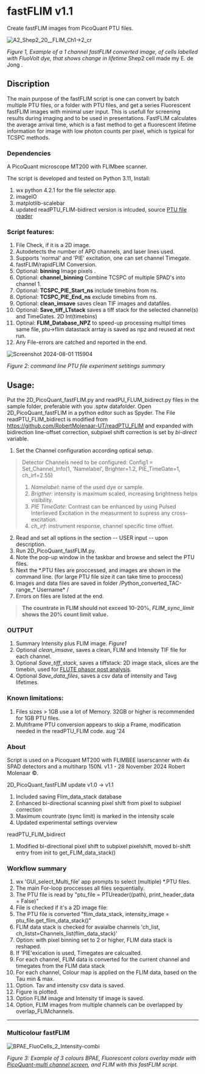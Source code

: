# fastFLIM v1.1
Create fastFLIM images from PicoQuant PTU files.

![A2_Shep2_20__FLIM_Ch1→2_cr](https://github.com/user-attachments/assets/5f02dfff-c8ec-4779-b356-24f447a1fb1a)

*Figure 1, Example of a 1 channel fastFLIM converted image, of cells labelled with FluoVolt dye, that shows change in lifetime* Shep2 cell made my E. de Jong . 

## Discription
The main purpose of the fastFLIM script is one can convert by batch multiple PTU files, or a folder with PTU files, and get a series Fluorescent fastFLIM images with minimal user input. This is usefull for screening results during imaging and to be used in presentations. FastFLIM calculates the average arrival time, which is a fast method to get a fluorescent lifetime information for image with low photon counts per pixel, which is typical for TCSPC methods. 

### Dependencies
A PicoQuant microscope MT200 with FLIMbee scanner. 

The script is developed and tested on Python 3.11, Install:
1. wx python 4.2.1 for the file selector app.
2. imageIO
3. matplotlib-scalebar 
4. updated readPTU_FLIM-bidirect version is inlcuded, source [PTU file reader](https://github.com/RobertMolenaar-UT/readPTU_FLIM) 

### Script features:  
1. File Check, if it is a 2D  image.
2. Autodetects the number of APD channels, and laser lines used. 
3. Supports 'normal' and 'PIE' excitation, one can set channel Timegate.
4. fastFLIM/rapidFLIM Conversion.
5. Optional: **binning** Image pixels .
6. Optional: **channel_binning** Combine TCSPC of multiple SPAD's into channel 1.
7. Optional: **TCSPC_PIE_Start_ns** include timebins from ns.
8. Optional: **TCSPC_PIE_End_ns** exclude timebins from ns.
9. Optional: **clean_imsave** saves clean TIF images and datafiles.
10. Optional: **Save_tiff_LTstack** saves a tiff stack for the selected channel(s) and TimeGates. 2D Int(timebins)
11. Optinal: **FLIM_Database_NPZ** to speed-up processing multipl times same file, ptu→flim datastack arrtay is saved as npz and reused at next run.
12. Any File-errors are catched and reported in the end.

![Screenshot 2024-08-01 115904](https://github.com/user-attachments/assets/d5c1737b-26cc-4bff-8c75-d49b447a3d44)

*Figure 2: command line PTU file experiment setitings summary*

## Usage: 

Put the 2D_PicoQuant_fastFLIM.py and readPU_FLUM_bidirect.py files in the sample folder, preferable with you .sptw datafolder. Open 2D_PicoQuant_fastFLIM in a python editor such as Spyder. The File readPTU_FLIM_bidirect is modified from https://github.com/RobertMolenaar-UT/readPTU_FLIM and expanded with bidirection line-offset correction, subpixel shift correction is set by *bi-direct* variable.

1. Set the Channel configuration according optical setup.

>Detector Channels need to be configured:
Config1 = Set_Channel_Info(1,
			   'Namelabel',
			   Brighter=1.2,
			   PIE_TimeGate=1,
			   ch_irf=2.55)
>1. *Namelabel*: name of the used dye or sample.
>2. *Brigther*: 	intensity is maximum scaled, increasing brightness helps visibility.
>3. *PIE TimeGate*: Contrast can be enhanced by using Pulsed Interlieved Excitation in the measurment to supress any cross-excitation. 
>4. *ch_irf*: instrument response, channel specific time offset.
	
2. Read and set all options in the section -- USER input --  upon description.
3. Run 2D_PicoQuant_fastFLIM.py.
4. Note the pop-up window in the taskbar and browse and select the PTU files.
5. Next the *.PTU files are proccessed, and images are shown in the command line. (for large PTU file size it can take time to proccess)
6. Images and data files are saved in folder /Python_converted_TAC-range_* Username* /
7. Errors on files are listed at the end.

>**The countrate in FLIM should not exceed 10-20%, *FLIM_sync_limit* shows the 20% count limit value.**

### OUTPUT

1. Summary Intensity plus FLIM image. *Figure1*
2. Optional *clean_imsave*, saves a clean, FLIM and Intensity TIF file for each channel.
3. Optional *Save_tiff_stack*, saves a tiffstack: 2D image stack, slices are the timebin, used for [FLUTE phasor post analysis](https://github.com/LaboratoryOpticsBiosciences/FLUTE).
4. Optional *Save_data_files*, saves a csv data of intensity and Tavg lifetimes.



### Known limitations: 

1. Files sizes > 1GB use a lot of Memory. 32GB or higher is recommended for 1GB PTU files. 
2. Multiframe PTU conversion appears to skip a Frame, modification needed in the readPTU_FLIM code. aug '24

### About
Script is used on a Picoquant MT200 with FLIMBEE laserscanner with 4x SPAD detectors and a multiharp 150N.
v1.1 - 28 November 2024 Robert Molenaar ©.

2D_PicoQuant_fastFLIM update v1.0 → v1.1 
1. Included saving Flim_data_stack database
2. Enhanced bi-directional scanning pixel shift from pixel to subpixel correction
3. Maximum countrate (sync limit) is marked in the intensity scale
4. Updated experimental settings overview
   
readPTU_FLIM_bidirect
1. Modified bi-directional pixel shift to subpixel pixelshift, moved bi-shift entry from init to get_FLIM_data_stack()


### Workflow summary
 
1.  wx 'GUI_select_Multi_file' app prompts to select (multiple) *.PTU files. 
2.  The main For-loop proccesses all files sequentially.
3.  The PTU file is read by "ptu_file  = PTUreader((path), print_header_data = False)"
4.  File is checked if it's a 2D image file:
5.  The PTU file is converted "flim_data_stack, intensity_image = ptu_file.get_flim_data_stack()"
6.  FLIM data stack is checked for avaialbe channels 'ch_list, ch_listst=Channels_list(flim_data_stack)'
7.  Option: with pixel binning set to 2 or higher, FLIM data stack is reshaped.
8.  If 'PIE'exication is used, Timegates are calcualted.
9.  For each channel, FLIM data is converted for the current channel and timegates from the FLIM data stack
10. For each channel, Colour map is applied on the FLIM data, based on the Tau min & max.
11. Option. Tav and intensity csv data is saved.
12. Figure is plotted.
13. Option  FLIM image and Intensity tif image is saved.
14. Option, FLIM images from multiple channels can be overlapped by overlap_FLIMchannels.
---
### Multicolour fastFLIM

![BPAE_FluoCells_2_Intensity-combi](https://github.com/user-attachments/assets/3bc7ef2d-39e6-474c-a55f-072f75c9a33d)

*Figure 3: Example of 3 colours BPAE, Fluorescent colors overlay made with [PicoQuant-multi channel screen](https://github.com/RobertMolenaar-UT/PicoQuant-multi_channel_screen), and FLIM with this fastFLIM script.*




